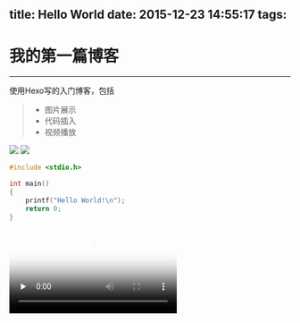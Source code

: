 title: Hello World
date: 2015-12-23 14:55:17
tags:
---
# 我的第一篇博客
------
使用Hexo写的入门博客，包括

> * 图片展示
> * 代码插入
> * 视频播放

![](/img/hello.jpg)
![](http://7xpfm0.com1.z0.glb.clouddn.com/blogholidays-2015-day-1-6575248619077632-hp.jpg?imageView2/1/w/4096/h/4096/q/100|watermark/2/text/QEtD/font/5b6u6L2v6ZuF6buR/fontsize/350/fill/I0JEQkRCRA==/dissolve/80/gravity/SouthEast/dx/10/dy/10)

``` c
#include <stdio.h>

int main()
{
    printf("Hello World!\n");
    return 0;
}
```

<video id="video" controls="" preload="none" poster="http://media.w3.org/2010/05/sintel/poster.png">
      <source id="mp4" src="http://media.w3.org/2010/05/sintel/trailer.mp4" type="video/mp4">
      <source id="webm" src="http://media.w3.org/2010/05/sintel/trailer.webm" type="video/webm">
      <source id="ogv" src="http://media.w3.org/2010/05/sintel/trailer.ogv" type="video/ogg">
      <p>不支持HTML5视频</p>
</video>
